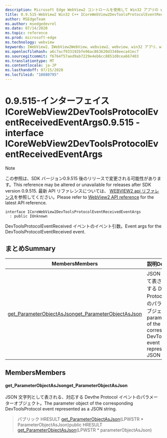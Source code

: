 ```yaml
---
description: Microsoft Edge WebView2 コントロールを使用して Win32 アプリの web コンテンツをホストする
title: 0.9.515-WebView2 Win32 C++ ICoreWebView2DevToolsProtocolEventReceivedEventArgs
author: MSEdgeTeam
ms.author: msedgedevrel
ms.date: 07/14/2020
ms.topic: reference
ms.prod: microsoft-edge
ms.technology: webview
keywords: IWebView2、IWebView2WebView、webview2、webview、win32 アプリ、win32、edge、ICoreWebView2、ICoreWebView2Controller、browser control、edge html
ms.openlocfilehash: a6c7acf933192bfe96ac863620d3348eeca41ec7
ms.sourcegitcommit: f6764f57aed9ab7229e4eb6cc8851d0cea667403
ms.translationtype: MT
ms.contentlocale: ja-JP
ms.lasthandoff: 07/15/2020
ms.locfileid: "10880795"
---
```

# <span data-ttu-id="54b35-104">0.9.515-インターフェイス ICoreWebView2DevToolsProtocolEventReceivedEventArgs</span><span class="sxs-lookup"><span data-stu-id="54b35-104">0.9.515 - interface ICoreWebView2DevToolsProtocolEventReceivedEventArgs</span></span> 

> [!NOTE]
> <span data-ttu-id="54b35-105">この参照は、SDK バージョン0.9.515 後のリリースで変更される可能性があります。</span><span class="sxs-lookup"><span data-stu-id="54b35-105">This reference may be altered or unavailable for releases after SDK version 0.9.515.</span></span> <span data-ttu-id="54b35-106">最新 API リファレンスについては、 [WEBVIEW2 api リファレンス](../../../webview2-api-reference.md)を参照してください。</span><span class="sxs-lookup"><span data-stu-id="54b35-106">Please refer to [WebView2 API reference](../../../webview2-api-reference.md) for the latest API reference.</span></span>

```
interface ICoreWebView2DevToolsProtocolEventReceivedEventArgs
  : public IUnknown
```

<span data-ttu-id="54b35-107">DevToolsProtocolEventReceived イベントのイベント引数。</span><span class="sxs-lookup"><span data-stu-id="54b35-107">Event args for the DevToolsProtocolEventReceived event.</span></span>

## <span data-ttu-id="54b35-108">まとめ</span><span class="sxs-lookup"><span data-stu-id="54b35-108">Summary</span></span>

 <span data-ttu-id="54b35-109">Members</span><span class="sxs-lookup"><span data-stu-id="54b35-109">Members</span></span>                        | <span data-ttu-id="54b35-110">説明</span><span class="sxs-lookup"><span data-stu-id="54b35-110">Descriptions</span></span>
--------------------------------|---------------------------------------------
[<span data-ttu-id="54b35-111">get_ParameterObjectAsJson</span><span class="sxs-lookup"><span data-stu-id="54b35-111">get_ParameterObjectAsJson</span></span>](#get_parameterobjectasjson) | <span data-ttu-id="54b35-112">JSON 文字列として表される、対応する Devthe Protocol イベントのパラメーターオブジェクト。</span><span class="sxs-lookup"><span data-stu-id="54b35-112">The parameter object of the corresponding DevToolsProtocol event represented as a JSON string.</span></span>

## <span data-ttu-id="54b35-113">Members</span><span class="sxs-lookup"><span data-stu-id="54b35-113">Members</span></span>

#### <span data-ttu-id="54b35-114">get_ParameterObjectAsJson</span><span class="sxs-lookup"><span data-stu-id="54b35-114">get_ParameterObjectAsJson</span></span> 

<span data-ttu-id="54b35-115">JSON 文字列として表される、対応する Devthe Protocol イベントのパラメーターオブジェクト。</span><span class="sxs-lookup"><span data-stu-id="54b35-115">The parameter object of the corresponding DevToolsProtocol event represented as a JSON string.</span></span>

> <span data-ttu-id="54b35-116">パブリック HRESULT [get_ParameterObjectAsJson](#get_parameterobjectasjson)(LPWSTR \* ParameterObjectAsJson)</span><span class="sxs-lookup"><span data-stu-id="54b35-116">public HRESULT [get_ParameterObjectAsJson](#get_parameterobjectasjson)(LPWSTR \* parameterObjectAsJson)</span></span>

